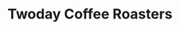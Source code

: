 ---
title: "Twoday Coffee Roasters"
url: /bristol/twoday-coffee-roasters-union-street/
shop: Kaffee
---